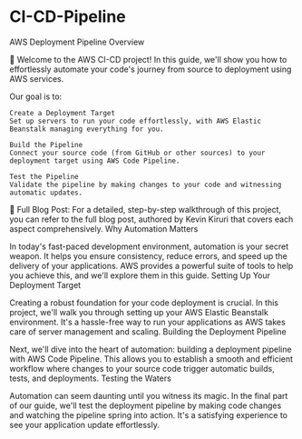 # CI-CD-Pipeline
AWS Deployment Pipeline Overview

🚀 Welcome to the AWS CI-CD project! In this guide, we'll show you how to effortlessly automate your code's journey from source to deployment using AWS services.

Our goal is to:

    Create a Deployment Target
    Set up servers to run your code effortlessly, with AWS Elastic Beanstalk managing everything for you.

    Build the Pipeline
    Connect your source code (from GitHub or other sources) to your deployment target using AWS Code Pipeline.

    Test the Pipeline
    Validate the pipeline by making changes to your code and witnessing automatic updates.

📖 Full Blog Post: For a detailed, step-by-step walkthrough of this project, you can refer to the full blog post, authored by Kevin Kiruri that covers each aspect comprehensively.
Why Automation Matters

In today's fast-paced development environment, automation is your secret weapon. It helps you ensure consistency, reduce errors, and speed up the delivery of your applications. AWS provides a powerful suite of tools to help you achieve this, and we'll explore them in this guide.
Setting Up Your Deployment Target

Creating a robust foundation for your code deployment is crucial. In this project, we'll walk you through setting up your AWS Elastic Beanstalk environment. It's a hassle-free way to run your applications as AWS takes care of server management and scaling.
Building the Deployment Pipeline

Next, we'll dive into the heart of automation: building a deployment pipeline with AWS Code Pipeline. This allows you to establish a smooth and efficient workflow where changes to your source code trigger automatic builds, tests, and deployments.
Testing the Waters

Automation can seem daunting until you witness its magic. In the final part of our guide, we'll test the deployment pipeline by making code changes and watching the pipeline spring into action. It's a satisfying experience to see your application update effortlessly.

